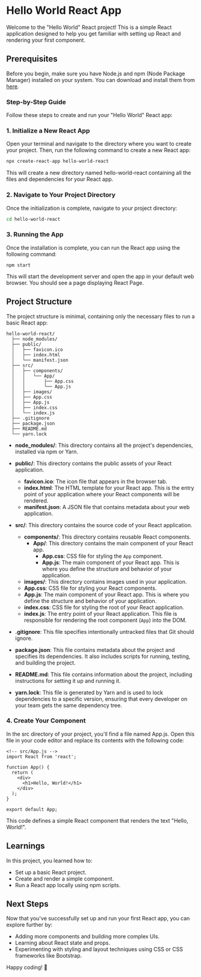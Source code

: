 # Hello World React App

Welcome to the "Hello World" React project! This is a simple React application designed to help you get familiar with setting up React and rendering your first component.

## Prerequisites

Before you begin, make sure you have Node.js and npm (Node Package Manager) installed on your system. You can download and install them from [here](https://nodejs.org/).

### Step-by-Step Guide

Follow these steps to create and run your "Hello World" React app:


### 1. Initialize a New React App

Open your terminal and navigate to the directory where you want to create your project. Then, run the following command to create a new React app:

```bash
npx create-react-app hello-world-react
```
This will create a new directory named hello-world-react containing all the files and dependencies for your React app.

### 2. Navigate to Your Project Directory

Once the initialization is complete, navigate to your project directory:

```bash
cd hello-world-react
```

### 3. Running the App

Once the installation is complete, you can run the React app using the following command:

   ```
   npm start
   ```

This will start the development server and open the app in your default web browser. You should see a page displaying React Page.

## Project Structure

The project structure is minimal, containing only the necessary files to run a basic React app:

```
hello-world-react/
  ├── node_modules/
  ├── public/
  │   ├── favicon.ico
  │   ├── index.html
  │   └── manifest.json
  ├── src/
  │   ├── components/
  │   │   └── App/
  │   │       ├── App.css
  │   │       └── App.js
  │   ├── images/
  │   ├── App.css
  │   ├── App.js
  │   ├── index.css
  │   └── index.js
  ├── .gitignore
  ├── package.json
  ├── README.md
  └── yarn.lock
```
- **node_modules/**: This directory contains all the project's dependencies, installed via npm or Yarn.

- **public/**: This directory contains the public assets of your React application.
  - **favicon.ico**: The icon file that appears in the browser tab.
  - **index.html**: The HTML template for your React app. This is the entry point of your application where your React components will be rendered.
  - **manifest.json**: A JSON file that contains metadata about your web application.

- **src/**: This directory contains the source code of your React application.
  - **components/**: This directory contains reusable React components.
    - **App/**: This directory contains the main component of your React app.
      - **App.css**: CSS file for styling the `App` component.
      - **App.js**: The main component of your React app. This is where you define the structure and behavior of your application.
  - **images/**: This directory contains images used in your application.
  - **App.css**: CSS file for styling your React components.
  - **App.js**: The main component of your React app. This is where you define the structure and behavior of your application.
  - **index.css**: CSS file for styling the root of your React application.
  - **index.js**: The entry point of your React application. This file is responsible for rendering the root component (`App`) into the DOM.

- **.gitignore**: This file specifies intentionally untracked files that Git should ignore.

- **package.json**: This file contains metadata about the project and specifies its dependencies. It also includes scripts for running, testing, and building the project.

- **README.md**: This file contains information about the project, including instructions for setting it up and running it.

- **yarn.lock**: This file is generated by Yarn and is used to lock dependencies to a specific version, ensuring that every developer on your team gets the same dependency tree.


### 4. Create Your Component

In the src directory of your project, you'll find a file named App.js. Open this file in your code editor and replace its contents with the following code:

```
<!-- src/App.js -->
import React from 'react';

function App() {
  return (
    <div>
      <h1>Hello, World!</h1>
    </div>
  );
}

export default App;

```

This code defines a simple React component that renders the text "Hello, World!".

## Learnings

In this project, you learned how to:
- Set up a basic React project.
- Create and render a simple component.
- Run a React app locally using npm scripts.

## Next Steps

Now that you've successfully set up and run your first React app, you can explore further by:
- Adding more components and building more complex UIs.
- Learning about React state and props.
- Experimenting with styling and layout techniques using CSS or CSS frameworks like Bootstrap.

Happy coding! 🚀
